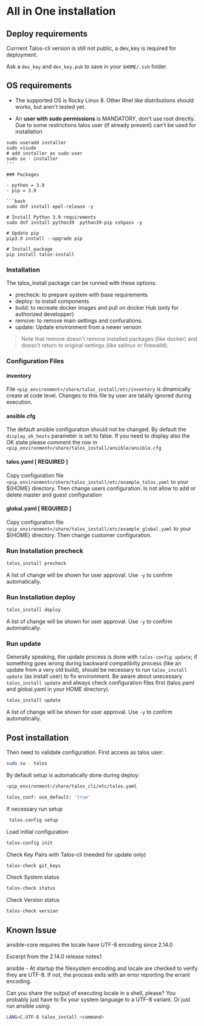 # All in One installation

## Deploy requirements

Currrent Talos-cli version is still not public, a dev_key is required for deployment.

Ask a `dev_key` and `dev_key.pub` to save in your `$HOME/.ssh` folder.

## OS requirements

- The supported OS is Rocky Linux 8. Other Rhel like distributions should works, but aren't tested yet.

- An **user with sudo permissions** is MANDATORY, don't use root directly. Due to some restrictions talos user (if already present) can't be used for installation

```
sudo useradd installer
sudo visudo
# add installer as sudo user
sudo su - installer
'''

### Packages

- python = 3.9
- pip = 3.9

```bash
sudo dnf install epel-release -y

# Install Python 3.9 requirements
sudo dnf install python39  python39-pip sshpass -y

# Update pip
pip3.9 install --upgrade pip

# Install package
pip install talos-install
```

### Installation

The talos_install package can be runned with these options:

- precheck: to prepare system with base requirements
- deploy: to install components
- build: to recreate docker images and pull on docker Hub (only for authorized developper)
- remove: to remove main settings and confurations.
- update: Update environment from a newer version

> Note that remove doesn't remove installed packages (like docker)
and doesn't return to original settings (like selinux or firewalld).

### Configuration Files

#### inventory

File `<pip_environment>/share/talos_install/etc/inventory` is dinamically create at code level.
Changes to this file by user are tatally ignored during execution.

#### ansible.cfg

The default ansible configuration should not be changed.
By default the `display_ok_hosts` parameter is set to false.
If you need to display also the OK state please comment the row in
`<pip_environment>/share/talos_install/ansible/ansible.cfg`

#### talos.yaml [ REQUIRED ]

Copy configuration file `<pip_environment>/share/talos_install/etc/example_talos.yaml` to your ${HOME} directory.
Then change users configuration.
Is not allow to add or delete master and guest configuration

#### global.yaml [ REQUIRED ]

Copy configuration file `<pip_environment>/share/talos_install/etc/example_global.yaml` to your ${HOME} directory.
Then change customer configuration.

### Run Installation precheck

```bash
talos_install precheck
```

A list of change will be shown for user approval. Use `-y` to confirm automatically.

### Run Installation deploy

```bash
talos_install deploy
```

A list of change will be shown for user approval. Use `-y` to confirm automatically.

### Run update

Generally speaking, the update process is done with `talos-config update`; if something goes wrong during backward compatibilty process (like an update from a very old build), should be necessary to run `talos_install update` (as install user) to fix environment. Be aware about unecessary `talos_install update` and always check configuration files first (talos.yaml and global.yaml in your HOME directory).

```bash
talos_install update
```

A list of change will be shown for user approval. Use `-y` to confirm automatically.

## Post installation

Then need to validate configuration.
First access as talos user:

```bash
sudo su - talos
```

By default setup is automatically done during deploy:

```bash
<pip_environment>/share/talos_cli/etc/talos.yaml

talos_conf: use_default: 'true'
```

If necessary run setup

```bash
 talos-config setup
```

Load initial configuration

```bash
talos-config init
```

Check Key Pairs with Talos-cli (needed for update only)

```bash
talos-check git_keys
```

Check System status

```bash
talos-check status
```

Check Version status

```bash
talos-check version
```

## Known Issue

ansible-core requires the locale have UTF-8 encoding since 2.14.0

Excerpt from the 2.14.0 release notes1

ansible - At startup the filesystem encoding and locale are checked to verify they are UTF-8. If not, the process exits with an error reporting the errant encoding.

Can you share the output of executing locale in a shell, please?
You probably just have to fix your system language to a UTF-8 variant.
Or just run ansible using:

```bash
LANG=C.UTF-8 talos_install <command>
```
